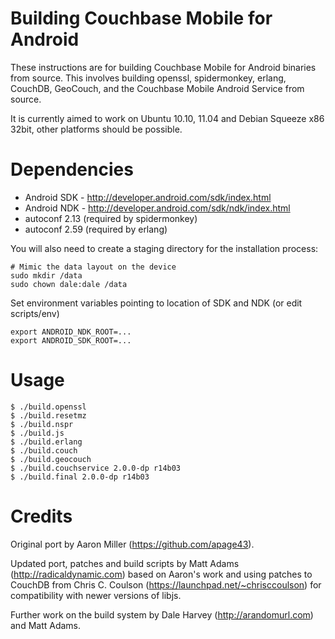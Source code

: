 Building Couchbase Mobile for Android
========================

These instructions are for building Couchbase Mobile for Android binaries from source.  This involves building openssl, spidermonkey, erlang, CouchDB, GeoCouch, and the Couchbase Mobile Android Service from source.

It is currently aimed to work on Ubuntu 10.10, 11.04 and Debian Squeeze x86 32bit, other platforms should be possible.

Dependencies
============

- Android SDK - http://developer.android.com/sdk/index.html
- Android NDK - http://developer.android.com/sdk/ndk/index.html
- autoconf 2.13 (required by spidermonkey)
- autoconf 2.59 (required by erlang)


You will also need to create a staging directory for the installation process:

    # Mimic the data layout on the device
    sudo mkdir /data
    sudo chown dale:dale /data

Set environment variables pointing to location of SDK and NDK (or edit scripts/env)

    export ANDROID_NDK_ROOT=...
    export ANDROID_SDK_ROOT=...

Usage
=====
    $ ./build.openssl
    $ ./build.resetmz
    $ ./build.nspr
    $ ./build.js
    $ ./build.erlang
    $ ./build.couch
    $ ./build.geocouch
    $ ./build.couchservice 2.0.0-dp r14b03
    $ ./build.final 2.0.0-dp r14b03

Credits
=======
Original port by Aaron Miller (https://github.com/apage43).

Updated port, patches and build scripts by Matt Adams (http://radicaldynamic.com) based on Aaron's work and using patches to CouchDB from Chris C. Coulson (https://launchpad.net/~chrisccoulson) for compatibility with newer versions of libjs.

Further work on the build system by Dale Harvey (http://arandomurl.com) and Matt Adams.
